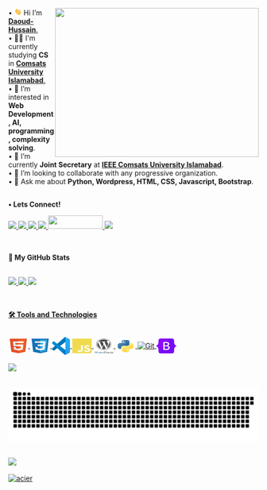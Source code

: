 <img align="right"  width="410" height="300" src="https://media.giphy.com/media/L1R1tvI9svkIWwpVYr/giphy.gif" /> </a>
•  <img src="wavehand.gif" width="15px"> Hi I’m <a href="https://daoud-hussain.github.io/Portfolio/"><b>Daoud-Hussain</b>.</a> <br>
• 👨‍🎓 I'm currently studying <b>CS</b> in <a href="https://www.comsats.edu.pk/"><b>Comsats University Islamabad</b>.</a><br>
• 👀 I’m interested in <b>Web Development, AI, programming, complexity solving</b>.<br>
• 🌱 I’m currently <b>Joint Secretary</b> at <a href="https://www.linkedin.com/company/ieeecui-92/"><b>IEEE Comsats University Islamabad</b></a>. <br>
• 💞️ I’m looking to collaborate with any progressive organization.<br>
• 💬 Ask me about <b>Python, Wordpress, HTML, CSS, Javascript, Bootstrap</b>.<br>

##
<p font-size="large"> <b> • Lets Connect! </b></p>
<a href="https://www.instagram.com/daoud_hussain9644/">
    <img src="https://img.shields.io/badge/Instagram-E4405F?style=for-the-badge&logo=instagram&logoColor=white" />
</a>

<a href="https://www.linkedin.com/in/daoud-hussain-302/">
    <img src="https://img.shields.io/badge/linkedin-%230077B5.svg?&style=for-the-badge&logo=linkedin&logoColor=white" />
</a>
<a href="https://wa.me/923483016704">
    <img src="https://img.shields.io/badge/Whatsapp-27e650c4?style=for-the-badge&logo=whatsapp&logoColor=white" />
</a>
<a href="https://twitter.com/DaoudHussain8">
    <img src="https://img.shields.io/badge/Twitter-1DA1F2?style=for-the-badge&logo=twitter&logoColor=white" />
</a>
<a href="https://daoud-hussain.github.io/Portfolio/">
    <img width="110px" height="27px" src="https://img.shields.io/badge/Portfolio-000000.svg?&style=flat-square&logo=Google-Chrome&logoColor=white" />
</a>
<a href="https://www.facebook.com/nadan.daoud">
    <img src="https://img.shields.io/badge/Facebook-4267B2?style=for-the-badge&logo=facebook&logoColor=white" />
</a>
</div>  <br> <br>

##

  <b> <summary>📝 My GitHub Stats</summary></b>
<br>
<div>
  <a href="https://github.com/Daoud-Hussain">
  <img height="150em" src="https://github-readme-stats.vercel.app/api?username=Daoud-Hussain&show_icons=true&theme=dracula&include_all_commits=true&count_private=true"/>
  <img height="150em" src="https://github-readme-stats.vercel.app/api/top-langs/?username=Daoud-Hussain&layout=compact&langs_count=7&theme=dracula"/>
      
  <img src="https://readme-typing-svg.herokuapp.com?font=Open+Sans&color=F77676&width=500&lines=These+are+my+GitHub+stats..">
</div> <br>

##

<b> <summary>🛠 Tools and Technologies</summary></b>
<div style="display: inline_block"><br>  
  <img align="center" alt="html" height="30" width="40" src="https://raw.githubusercontent.com/devicons/devicon/master/icons/html5/html5-original.svg" />
  <img align="center" alt="css" height="30" width="40" src="https://raw.githubusercontent.com/devicons/devicon/master/icons/css3/css3-original.svg" />
  <img align="center" alt="Visual Studio Code" width="36px" src="https://raw.githubusercontent.com/github/explore/80688e429a7d4ef2fca1e82350fe8e3517d3494d/topics/visual-studio-code/visual-studio-code.png" />
  <img align="center" alt="javascript" height="30" width="40" src="https://raw.githubusercontent.com/devicons/devicon/master/icons/javascript/javascript-plain.svg" />
  <img align="center" alt="wordpress" height="30" width="40" src="https://raw.githubusercontent.com/devicons/devicon/master/icons/wordpress/wordpress-original.svg" />
  <img align="center" alt="python" height="30" width="40" src="https://raw.githubusercontent.com/devicons/devicon/master/icons/python/python-original.svg" />
  <img align="center" alt="Git" width="36px" src="https://cdn.icon-icons.com/icons2/2415/PNG/512/git_plain_wordmark_logo_icon_146508.png" />
  <img align="center" alt="bootstrap" height="30" width="40" src="https://raw.githubusercontent.com/devicons/devicon/master/icons/bootstrap/bootstrap-original.svg" />
</div> <br>
<img src="https://readme-typing-svg.herokuapp.com?font=Open+Sans&color0000FF&width=500&lines=These+are+the+tools+that+I+used..">
    
##

![Snake animation](https://github.com/Lucbm99/Lucbm99/blob/output/github-contribution-grid-snake.svg)

##


<img src="https://readme-typing-svg.herokuapp.com?font=Open+Sans&color=27e650c4&width=500&lines=Thanks+For+Visiting+my+Profile..">
<p align="left"> <img src="https://gpvc.arturio.dev/Daoud-Hussain" alt="acier" /> </p>
